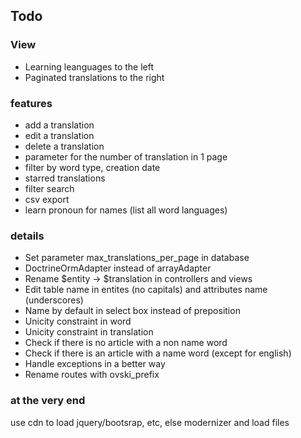 ## Todo ##

### View ### 
 * Learning leanguages to the left
 * Paginated translations to the right

### features ###
 * add a translation
 * edit a translation
 * delete a translation
 * parameter for the number of translation in 1 page
 * filter by word type, creation date
 * starred translations
 * filter search
 * csv export
 * learn pronoun for names (list all word languages)

### details ###
 * Set parameter max_translations_per_page in database
 * DoctrineOrmAdapter instead of arrayAdapter
 * Rename $entity -> $translation in controllers and views
 * Edit table name in entites (no capitals) and attributes name (underscores)
 * Name by default in select box instead of preposition
 * Unicity constraint in word
 * Unicity constraint in translation
 * Check if there is no article with a non name word
 * Check if there is an article with a name word (except for english)
 * Handle exceptions in a better way
 * Rename routes with ovski_prefix

### at the very end ###
use cdn to load jquery/bootsrap, etc, else modernizer and load files
